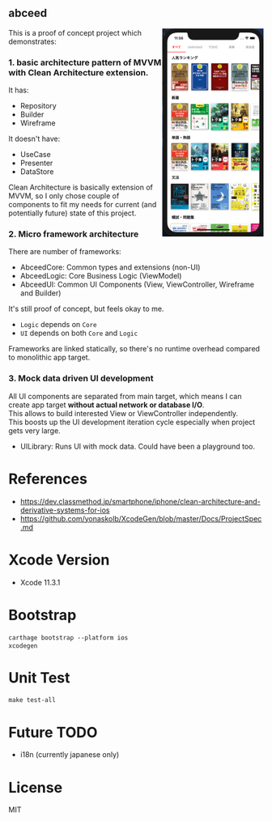 abceed
---

<img src="https://raw.githubusercontent.com/toshi0383/assets/master/abceed/screenshot.png" width="200" align="right">

This is a proof of concept project which demonstrates:

### 1. basic architecture pattern of MVVM with Clean Architecture extension.

It has:

- Repository
- Builder
- Wireframe

It doesn't have:

- UseCase
- Presenter
- DataStore

Clean Architecture is basically extension of MVVM, so I only chose couple of components to fit my needs for current (and potentially future) state of this project.

### 2. Micro framework architecture

There are number of frameworks:

- AbceedCore: Common types and extensions (non-UI)
- AbceedLogic: Core Business Logic (ViewModel)
- AbceedUI: Common UI Components (View, ViewController, Wireframe and Builder)

It's still proof of concept, but feels okay to me.

- `Logic` depends on `Core`
- `UI` depends on both `Core` and `Logic`

Frameworks are linked statically, so there's no runtime overhead compared to monolithic app target.

### 3. Mock data driven UI development

All UI components are separated from main target, which means I can create app target **without actual network or database I/O**.  
This allows to build interested View or ViewController independently.  
This boosts up the UI development iteration cycle especially when project gets very large.

- UILibrary: Runs UI with mock data. Could have been a playground too.

# References

- https://dev.classmethod.jp/smartphone/iphone/clean-architecture-and-derivative-systems-for-ios
- https://github.com/yonaskolb/XcodeGen/blob/master/Docs/ProjectSpec.md

# Xcode Version

- Xcode 11.3.1

# Bootstrap

```
carthage bootstrap --platform ios
xcodegen
```

# Unit Test

```
make test-all
```

# Future TODO

- i18n (currently japanese only)

# License

MIT
